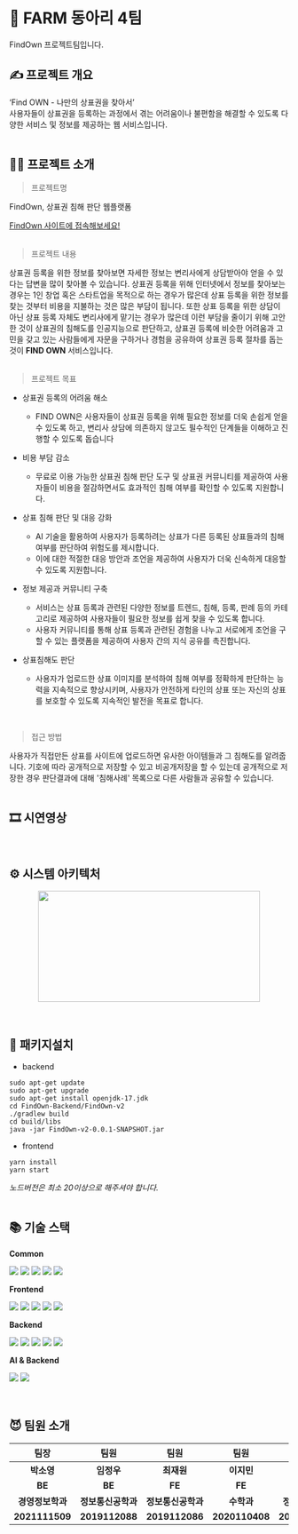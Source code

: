 # 🐾 FARM 동아리 4팀
FindOwn 프로젝트팀입니다.

## ✍️ 프로젝트 개요
 ‘Find OWN - 나만의 상표권을 찾아서’ <br/>
 사용자들이 상표권을 등록하는 과정에서 겪는 어려움이나 불편함을 해결할 수 있도록 다양한 서비스 및 정보를 제공하는 웹 서비스입니다. <br/> 
<br/>

## 🧑‍💻 프로젝트 소개
> 프로젝트명

FindOwn, 상표권 침해 판단 웹플랫폼 <p>
[FindOwn 사이트에 접속해보세요!](http://www.find-own.site/)
<br/> <br/>

> 프로젝트 내용

상표권 등록을 위한 정보를 찾아보면 자세한 정보는 변리사에게 상담받아야 얻을 수 있다는 답변을 많이 찾아볼 수 있습니다. 상표권 등록을 위해 인터넷에서 정보를 찾아보는 경우는 1인 창업 혹은 스타트업을 목적으로 하는 경우가 많은데 상표 등록을 위한 정보를 찾는 것부터 비용을 지불하는 것은 많은
부담이 됩니다. 또한 상표 등록을 위한 상담이 아닌 상표 등록 자체도 변리사에게 맡기는 경우가 많은데 이런 부담을 줄이기 위해 고안한 것이 상표권의 침해도를 인공지능으로 판단하고, 상표권 등록에 비슷한 어려움과 고민을 갖고 있는 사람들에게 자문을 구하거나 경험을 공유하여 상표권 등록 절차를 돕는 것이 <b>FIND OWN</b> 서비스입니다.
<br/><br/>

> 프로젝트 목표

- 상표권 등록의 어려움 해소

   - FIND OWN은 사용자들이 상표권 등록을 위해 필요한 정보를 더욱 손쉽게 얻을 수 있도록 하고, 변리사 상담에 의존하지 않고도 필수적인 단계들을 이해하고 진행할 수 있도록 돕습니다
- 비용 부담 감소

   - 무료로 이용 가능한 상표권 침해 판단 도구 및 상표권 커뮤니티를 제공하여 사용자들이 비용을 절감하면서도 효과적인 침해 여부를 확인할 수 있도록 지원합니다. 
- 상표 침해 판단 및 대응 강화

    - AI 기술을 활용하여 사용자가 등록하려는 상표가 다른 등록된 상표들과의 침해 여부를 판단하여 위험도를 제시합니다.
   - 이에 대한 적절한 대응 방안과 조언을 제공하여 사용자가 더욱 신속하게 대응할 수 있도록 지원합니다.
- 정보 제공과 커뮤니티 구축

   - 서비스는 상표 등록과 관련된 다양한 정보를 트렌드, 침해, 등록, 판례 등의 카테고리로 제공하여 사용자들이 필요한 정보를 쉽게 찾을 수 있도록 합니다.
   - 사용자 커뮤니티를 통해 상표 등록과 관련된 경험을 나누고 서로에게 조언을 구할 수 있는 플랫폼을 제공하여 사용자 간의 지식 공유를 촉진합니다.
- 상표침해도 판단

   -  사용자가 업로드한 상표 이미지를 분석하여 침해 여부를 정확하게 판단하는 능력을 지속적으로 향상시키며, 사용자가 안전하게 타인의 상표 또는 자신의 상표를 보호할 수 있도록 지속적인 발전을 목표로 합니다.

<br/>

> 접근 방법

사용자가 직접만든 상표를 사이트에 업로드하면 유사한 아이템들과 그 침해도를 알려줍니다. 기호에 따라 공개적으로 저장할 수 있고 비공개저장을 할 수 있는데 공개적으로 저장한 경우 판단결과에 대해 '침해사례' 목록으로 다른 사람들과 공유할 수 있습니다. 
<br/><br/>

## 🎞️ 시연영상

<br/>

## ⚙️ 시스템 아키텍처

<p align="center">
<img src="https://github.com/FarmSystem/FindOwn-Frontend/assets/96400257/b4d52c4c-7341-4988-85b6-ab509b4201ab.png" width="400" height="200" />
</p>

<br/>

## 🧨 패키지설치
- backend
```
sudo apt-get update
sudo apt-get upgrade
sudo apt-get install openjdk-17.jdk
cd FindOwn-Backend/FindOwn-v2
./gradlew build
cd build/libs
java -jar FindOwn-v2-0.0.1-SNAPSHOT.jar
```
- frontend
```
yarn install
yarn start
```
_노드버전은 최소 20이상으로 해주셔야 합니다._
<br/><br/>

## 📚 기술 스택
<b>Common</b>

<img src="https://img.shields.io/badge/visualstudiocode-007ACC?style=flat-square&logo=visualstudiocode&logoColor=white"> <img src="https://img.shields.io/badge/ESLint-4B3263?style=flat-square&logo=ESLint&logoColor=white"> <img src="https://img.shields.io/badge/prettier-F7B93E?style=flat-square&logo=prettier&logoColor=white"> <img src="https://img.shields.io/badge/notion-000000?style=flat-square&logo=notion&logoColor=white"> <img src="https://img.shields.io/badge/slack-4A154B?style=flat-square&logo=slack&logoColor=white">

<b>Frontend</b>

<img src="https://img.shields.io/badge/react-444444?style=flat-square&logo=react&logoColor=white"> <img src="https://img.shields.io/badge/TypeScript-3178C6?style=flat-square&logo=TypeScript&logoColor=white"> <img src="https://img.shields.io/badge/recoil-f26b00?style=flat-square&logo=recoil&logoColor=white"> <img src="https://img.shields.io/badge/styledcomponents-DB7093?style=flat-square&logo=styledcomponents&logoColor=white"> <img src="https://img.shields.io/badge/mui-007FFF?style=flat-square&logo=mui&logoColor=white"> 
 

<b>Backend</b>

<img src="https://img.shields.io/badge/Spring-6DB33F?style=flat-square&logo=Spring&logoColor=white"> <img src="https://img.shields.io/badge/springboot-6DB33F?style=flat-square&logo=springboot&logoColor=white"> <img src="https://img.shields.io/badge/Amazon AWS-232F3E?style=flat-square&logo=Amazon AWS&logoColor=white"> <img src="https://img.shields.io/badge/redis-DC382D?style=flat-square&logo=redis&logoColor=white"> <img src="https://img.shields.io/badge/mysql-4479A1?style=flat-square&logo=mysql&logoColor=white">

<b>AI & Backend</b>

<img src="https://img.shields.io/badge/django-092E20?style=flat-square&logo=django&logoColor=white"> <img src="https://img.shields.io/badge/pytorch-EE4C2C?style=flat-square&logo=pytorch&logoColor=white">

<br/>

## 😈 팀원 소개

|       팀장       | 팀원 |       팀원       | 팀원 |       팀원       |       팀원       
|:--------------:|:--:|:--------------:|:--:|:--------------:|:--:|
|    **박소영**     |**임정우**|    **최재원**     |**이지민**|    **오현석**    |**정영준**| 
|     **BE**     |**BE**|   **FE**    |**FE**|   **AI**    |**Security**|
|   **경영정보학과**   |**정보통신공학과**|   **정보통신공학과**   |**수학과**|   **정보통신공학**   |**컴퓨터공학과**|
|   **2021111509**   |**2019112088**|   **2019112086**   |**2020110408**|   **2022112053**   |**2023112435**|g
